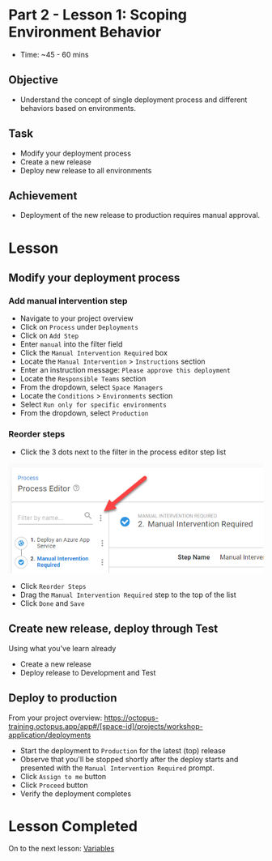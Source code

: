 # Part 2 - Lesson 1: Scoping Environment Behavior
- Time: ~45 - 60 mins

## Objective
- Understand the concept of single deployment process and different behaviors based on environments.

## Task
- Modify your deployment process
- Create a new release
- Deploy new release to all environments

## Achievement
- Deployment of the new release to production requires manual approval.

# Lesson

## Modify your deployment process

### Add manual intervention step
- Navigate to your project overview
- Click on `Process` under `Deployments`
- Click on `Add Step`
- Enter `manual` into the filter field
- Click the `Manual Intervention Required` box
- Locate the `Manual Intervention` > `Instructions` section
- Enter an instruction message: `Please approve this deployment`
- Locate the `Responsible Teams` section
- From the dropdown, select `Space Managers`
- Locate the `Conditions` > `Environments` section
- Select `Run only for specific environments`
- From the dropdown, select `Production`

### Reorder steps
- Click the 3 dots next to the filter in the process editor step list

![](assets/2-1/step-list-overflow.png)

- Click `Reorder Steps`
- Drag the `Manual Intervention Required` step to the top of the list
- Click `Done` and `Save`

## Create new release, deploy through Test

Using what you've learn already
- Create a new release
- Deploy release to Development and Test

## Deploy to production

From your project overview: https://octopus-training.octopus.app/app#/[space-id]/projects/workshop-application/deployments

- Start the deployment to `Production` for the latest (top) release
- Observe that you'll be stopped shortly after the deploy starts and presented with the `Manual Intervention Required` prompt.
- Click `Assign to me` button
- Click `Proceed` button
- Verify the deployment completes

# Lesson Completed
On to the next lesson: [Variables](part-2-lesson-2.md)